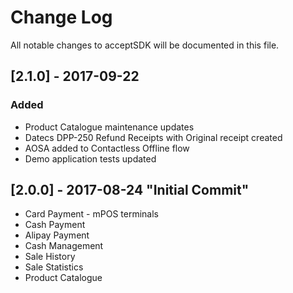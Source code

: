 # Change Log
All notable changes to acceptSDK will be documented in this file.

## [2.1.0] - 2017-09-22 
### Added
- Product Catalogue maintenance updates
- Datecs DPP-250 Refund Receipts with Original receipt created
- AOSA added to Contactless Offline flow
- Demo application tests updated

## [2.0.0] - 2017-08-24 "Initial Commit"

* Card Payment - mPOS terminals
* Cash Payment
* Alipay Payment
* Cash Management
* Sale History
* Sale Statistics
* Product Catalogue

